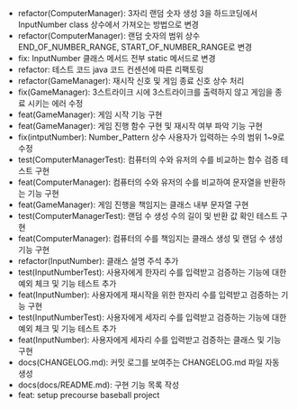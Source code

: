 - refactor(ComputerManager): 3자리 랜덤 숫자 생성 3을 하드코딩에서 InputNumber class 상수에서 가져오는 방법으로 변경
- refactor(ComputerManager): 랜덤 숫자의 범위 상수 END_OF_NUMBER_RANGE, START_OF_NUMBER_RANGE로 변경
- fix: InputNumber 클래스 메서드 전부 static 메서드로 변경
- refactor: 테스트 코드 java 코드 컨센션에 따른 리팩토링
- refactor(GameManager): 재시작 신호 및 게임 종료 신호 상수 처리
- fix(GameManager): 3스트라이크 시에 3스트라이크를 출력하지 않고 게임을 종료 시키는 에러 수정
- feat(GameManager): 게임 시작 기능 구현
- feat(GameManager): 게임 진행 함수 구현 및 재시작 여부 파악 기능 구현
- fix(intputNumber): Number_Pattern 상수 사용자가 입력하는 수의 범위 1~9로 수정
- test(ComputerManagerTest): 컴퓨터의 수와 유저의 수를 비교하는 함수 검증 테스트 구현
- feat(ComputerManager): 컴퓨터의 수와 유저의 수를 비교하여 문자열을 반환하는 기능 구현
- feat(GameManager): 게임 진행을 책임지는 클래스 내부 문자열 구현
- test(ComputerManagerTest): 랜덤 수 생성 수의 길이 및 반환 값 확인 테스트 구현
- feat(ComputerManager): 컴퓨터의 수를 책임지는 클래스 생성 및 랜덤 수 생성 기능 구현
- refactor(InputNumber): 클래스 설명 주석 추가
- test(InputNumberTest): 사용자에게 한자리 수를 입력받고 검증하는 기능에 대한 예외 체크 및 기능 테스트 추가
- feat(InputNumber): 사용자에게 재시작을 위한 한자리 수를 입력받고 검증하는 기능 구현
- test(InputNumberTest): 사용자에게 세자리 수를 입력받고 검증하는 기능에 대한 예외 체크 및 기능 테스트 추가
- feat(InputNumber): 사용자에게 세자리 수를 입력받고 검증하는 클래스 및 기능 구현
- docs(CHANGELOG.md): 커밋 로그를 보여주는 CHANGELOG.md 파일 자동 생성
- docs(docs/README.md): 구현 기능 목록 작성
- feat: setup precourse baseball project
